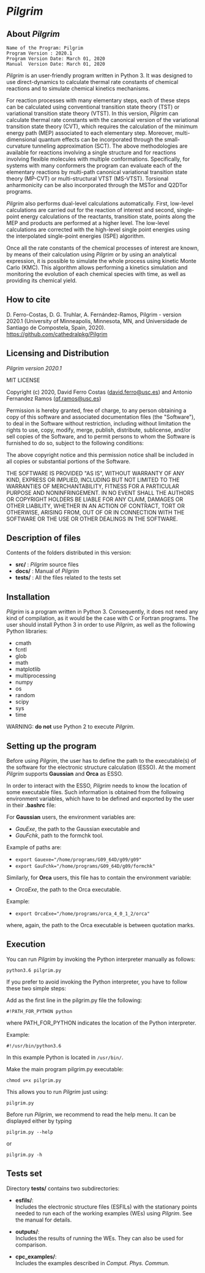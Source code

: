 # _Pilgrim_

## About _Pilgrim_

    Name of the Program: Pilgrim
    Program Version : 2020.1
    Program Version Date: March 01, 2020
    Manual  Version Date: March 01, 2020

_Pilgrim_ is an user-friendly program written in Python 3.
It was designed to use direct-dynamics to calculate thermal rate constants of 
chemical reactions and to simulate chemical kinetics mechanisms.

For reaction processes with many elementary steps, each of these steps can be 
calculated using conventional transition state theory (TST) or variational transition 
state theory (VTST). In this version, _Pilgrim_ can calculate thermal rate constants 
with the canonical version of the variational transition state theory (CVT), 
which requires the calculation of the minimum energy path (MEP) associated to each elementary step.
Moreover, multi-dimensional quantum effects can be incorporated through the 
small-curvature tunneling approximation (SCT). 
The above methodologies are available for reactions involving a single 
structure and for reactions involving flexible molecules with multiple conformations. 
Specifically, for systems with many conformers the program can evaluate each of 
the elementary reactions by multi-path canonical variational transition 
state theory (MP-CVT) or multi-structural VTST (MS-VTST). 
Torsional anharmonicity can be also incorporated through the MSTor and Q2DTor programs.

_Pilgrim_ also performs dual-level calculations automatically. 
First, low-level calculations are carried out for the reaction of interest and second, 
single-point energy calculations of the reactants, transition state, points along the MEP 
and products are performed at a higher level. 
The low-level calculations are corrected with the high-level single point energies 
using the interpolated single-point energies (ISPE) algorithm. 

Once all the rate constants of the chemical processes of interest are known, 
by means of their calculation using _Pilgrim_ or by using an analytical expression, 
it is possible to simulate the whole process using kinetic Monte Carlo (KMC). 
This algorithm allows performing a kinetics simulation and monitoring the evolution 
of each chemical species with time, as well as providing its chemical yield. 


## How to cite

D. Ferro-Costas, D. G. Truhlar, A. Fernández-Ramos, Pilgrim - version 2020.1
(University of Minneapolis, Minnesota, MN, and Universidade de Santiago
de Compostela, Spain, 2020). https://github.com/cathedralpkg/Pilgrim


## Licensing and Distribution 

_Pilgrim version 2020.1_

MIT LICENSE

Copyright (c) 2020, David Ferro Costas (david.ferro@usc.es) and Antonio Fernandez Ramos (qf.ramos@usc.es)

Permission is hereby granted, free of charge, to any person obtaining a copy
of this software and associated documentation files (the "Software"),
to deal in the Software without restriction, including without limitation
the rights to use, copy, modify, merge, publish, distribute, sublicense,
and/or sell copies of the Software, and to permit persons to whom the Software
is furnished to do so, subject to the following conditions:

The above copyright notice and this permission notice shall be included
in all copies or substantial portions of the Software.

THE SOFTWARE IS PROVIDED "AS IS", WITHOUT WARRANTY OF ANY KIND, EXPRESS
OR IMPLIED, INCLUDING BUT NOT LIMITED TO THE WARRANTIES OF MERCHANTABILITY,
FITNESS FOR A PARTICULAR PURPOSE AND NONINFRINGEMENT. IN NO EVENT SHALL
THE AUTHORS OR COPYRIGHT HOLDERS BE LIABLE FOR ANY CLAIM, DAMAGES OR
OTHER LIABILITY, WHETHER IN AN ACTION OF CONTRACT, TORT OR OTHERWISE,
ARISING FROM, OUT OF OR IN CONNECTION WITH THE SOFTWARE OR THE USE OR
OTHER DEALINGS IN THE SOFTWARE.


## Description of files

 Contents of the folders distributed in this version:
  - **src/**       : _Pilgrim_ source files
  - **docs/**      : Manual of _Pilgrim_
  - **tests/**     : All the files related to the tests set
        

## Installation

_Pilgrim_ is a program written in Python 3. Consequently, it does not need any kind 
of compilation, as it would be the case with C or Fortran programs.
The user should install Python 3 in order to use _Pilgrim_, 
as well as the following Python libraries:
   - cmath
   - fcntl
   - glob
   - math
   - matplotlib
   - multiprocessing
   - numpy
   - os
   - random
   - scipy
   - sys
   - time

WARNING: __do not__ use Python 2 to execute _Pilgrim_.


## Setting up the program

Before using _Pilgrim_, the user has to define the path to the executable(s) of the 
software for the electronic structure calculation (ESSO).
At the moment _Pilgrim_ supports __Gaussian__ and __Orca__ as ESSO.

In order to interact with the ESSO, _Pilgrim_ needs to know the location of some executable files. 
Such information is obtained from the following environment variables, which have to be 
defined and exported by the user in their __.bashrc__ file:

For __Gaussian__ users, the environment variables are:

  - _GauExe_, the path to the Gaussian executable and
  - _GauFchk_, path to the formchk tool.

Example of paths are:

  - ```export Gauexe="/home/programs/G09_64D/g09/g09"``` 
  - ```export GauFchk="/home/programs/G09_64D/g09/formchk"```  

Similarly, for __Orca__ users, this file has to contain the environment variable:

  - _OrcaExe_, the path to the Orca executable.

Example:

  - ```export OrcaExe="/home/programs/orca_4_0_1_2/orca"```  

where, again, the path to the Orca executable is between quotation marks. 


## Execution

You can run _Pilgrim_ by invoking the Python interpreter manually as follows:

```python3.6 pilgrim.py```

If you prefer to avoid invoking the Python interpreter, you have to follow these two simple steps:

Add as the first line in the pilgrim.py file the following:

```#!PATH_FOR_PYTHON python```

where PATH_FOR_PYTHON indicates the location of the Python interpreter.

Example:

```#!/usr/bin/python3.6```


In this example Python is located in `/usr/bin/`.

Make the main program pilgrim.py executable:

```chmod u+x pilgrim.py```

This allows you to run _Pilgrim_ just using:

```pilgrim.py```

Before run _Pilgrim_, we recommend to read the help menu. It can be displayed either by typing

```pilgrim.py --help```

or

```pilgrim.py -h```

## Tests set

Directory __tests/__ contains two subdirectories:

  - __esfils/__:   
    Includes the electronic structure files (ESFILs) with the 
    stationary points needed to run each of the working examples (WEs) 
    using _Pilgrim_. See the manual for details.
     
  - __outputs/__:   
    Includes the results of running the WEs. They can also be used
    for comparison.

  - __cpc_examples/__:   
    Includes the examples described in _Comput. Phys. Commun._

                                                            


